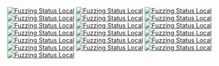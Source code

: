 [![Fuzzing Status Local](https://workerTmp.github.io/Nliossa_2/assimp/llvm-symbolizer.svg)](https://github.com/)
[![Fuzzing Status Local](https://workerTmp.github.io/Nliossa_2/assimp/assimp_fuzzer.svg)](https://github.com/)
[![Fuzzing Status Local](https://workerTmp.github.io/Nliossa_2/assimp/notFind.svg)](https://github.com/)
[![Fuzzing Status Local](https://workerTmp.github.io/Nliossa_2/json-c/llvm-symbolizer.svg)](https://github.com/)
[![Fuzzing Status Local](https://workerTmp.github.io/Nliossa_2/json-c/notFind.svg)](https://github.com/)
[![Fuzzing Status Local](https://workerTmp.github.io/Nliossa_2/json-c/tokener_parse_ex_fuzzer.svg)](https://github.com/)
[![Fuzzing Status Local](https://workerTmp.github.io/Nliossa_2/c-blosc2/decompress_frame_fuzzer.svg)](https://github.com/)
[![Fuzzing Status Local](https://workerTmp.github.io/Nliossa_2/c-blosc2/llvm-symbolizer.svg)](https://github.com/)
[![Fuzzing Status Local](https://workerTmp.github.io/Nliossa_2/c-blosc2/decompress_chunk_fuzzer.svg)](https://github.com/)
[![Fuzzing Status Local](https://workerTmp.github.io/Nliossa_2/c-blosc2/notFind.svg)](https://github.com/)
[![Fuzzing Status Local](https://workerTmp.github.io/Nliossa_2/c-blosc2/compress_chunk_fuzzer.svg)](https://github.com/)
[![Fuzzing Status Local](https://workerTmp.github.io/Nliossa_2/c-blosc2/compress_frame_fuzzer.svg)](https://github.com/)
[![Fuzzing Status Local](https://workerTmp.github.io/Nliossa_2/h2o/h2o-fuzzer-http2.svg)](https://github.com/)
[![Fuzzing Status Local](https://workerTmp.github.io/Nliossa_2/h2o/h2o-fuzzer-http1.svg)](https://github.com/)
[![Fuzzing Status Local](https://workerTmp.github.io/Nliossa_2/h2o/llvm-symbolizer.svg)](https://github.com/)
[![Fuzzing Status Local](https://workerTmp.github.io/Nliossa_2/h2o/h2o-fuzzer-url.svg)](https://github.com/)
[![Fuzzing Status Local](https://workerTmp.github.io/Nliossa_2/h2o/notFind.svg)](https://github.com/)
[![Fuzzing Status Local](https://workerTmp.github.io/Nliossa_2/wavpack/llvm-symbolizer.svg)](https://github.com/)
[![Fuzzing Status Local](https://workerTmp.github.io/Nliossa_2/wavpack/notFind.svg)](https://github.com/)
